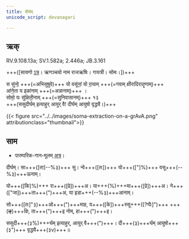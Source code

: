```yaml
---
title: दीर्घम्  
unicode_script: devanagari  

--- 
```


## ऋक्

RV.9.108.13a; SV.1.582a; 2.446a; JB.3.161

+++([सायणो [ऽत्र](https://archive.org/stream/b30094306_0005#page/n423/mode/2up&sa=D&ust=1542425956288000)। ऋणञ्चयो नाम राजऋषिः। गायत्री। सोमः।])+++

स सु॑न्वे॒ +++(=अभिसुषुवे)+++ यो वसू॑नां॒ यो रा॒याम् +++(=गवाम् क्षीरादिरातॄणाम्)+++  
आ॑ने॒ता य इळा॑नाम् +++(=अन्नानाम्)+++ ।  
सोमो॒ यः सु॑क्षिती॒नाम् +++(=सुनिवासानम्)+++ १३  
+++(ससुदीर्घम् इत्याहुर् आयुर् वै! दीर्घम् आयुषो वृद्ध्यै।)+++

{{< figure src="../../images/soma-extraction-on-a-grAvA.png" attributionclass="thumbnail">}}

## साम

- पारम्परिक-गान-मूलम् [अत्र](https://sanskritdocuments.org/sites/pssramanujaswamy/AASHEERVACHANA%20SAAMAANI.pdf&sa=D&ust=1542425956289000)।
<div class="audioEmbed"  caption="रामानुजार्यः 1974 " src="https://archive
.org/download/jaiminIya-sAma-gAna-paravastu-tradition-rAmAnuja/dIrgham.mp3"></div>
<div class="audioEmbed"  caption="गोपालार्यः 2015  " src="https://archive
.org/download/jaiminIya-sAma-gAna-paravastu-tradition-gopAla-2015/dIrgham.mp3"></div>
<div class="audioEmbed"  caption="गोपालपवनयोर् अनुवचनम् 2015 1x" src="https://archive
.org/download/jaiminIya-sAma-gAna-paravastu-tradition-anuvachanam-gopAla-pavana-2015/dIrgham.mp3"></div>
<div class="audioEmbed"  caption="गोपालपवनयोर् अनुवचनम् 2015 1.5x" src="https://archive
.org/download/jaiminIya-sAma-gAna-paravastu-tradition-anuvachanam-gopAla-pavana-2015-150p-speed/dIrgham.mp3"></div>

दीर्घम्। सा+++([ता]--%३)+++ सु। न्वे+++([तः])+++ यो+++(["]%)+++ वसू+++(--%३)+++ऊनाम्।

यो+++([कि]%)+++ रा+++([प्रे])+++अ। या+++(%)+++मा+++([प्रे])+++अ। ने+++(["जा])+++ता+++(")+++अ, या इडा+++(--%३)+++आनाम्।

सो+++([तः]"३)+++ओ+++(")+++माह, य+++([के])+++स्सू+++([?प्पैः]")+++ +++(~~ङ्~~)+++क्षि, ता+++(")+++इ नोम्, हा+++(")+++इ।

ससुदी+++(३%)+++र्घम् इत्याहुर्, आयुर् वै+++(")+++। दी+++(३)+++र्घम् आयुषो+++(३")+++ वृद्ध्यै+++(३v)+++॥